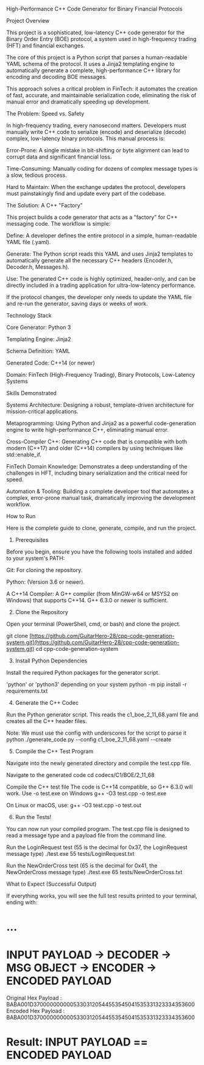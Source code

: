 High-Performance C++ Code Generator for Binary Financial Protocols

Project Overview

This project is a sophisticated, low-latency C++ code generator for the Binary Order Entry (BOE) protocol, a system used in high-frequency trading (HFT) and financial exchanges.

The core of this project is a Python script that parses a human-readable YAML schema of the protocol. It uses a Jinja2 templating engine to automatically generate a complete, high-performance C++ library for encoding and decoding BOE messages.

This approach solves a critical problem in FinTech: it automates the creation of fast, accurate, and maintainable serialization code, eliminating the risk of manual error and dramatically speeding up development.

The Problem: Speed vs. Safety

In high-frequency trading, every nanosecond matters. Developers must manually write C++ code to serialize (encode) and deserialize (decode) complex, low-latency binary protocols. This manual process is:

Error-Prone: A single mistake in bit-shifting or byte alignment can lead to corrupt data and significant financial loss.

Time-Consuming: Manually coding for dozens of complex message types is a slow, tedious process.

Hard to Maintain: When the exchange updates the protocol, developers must painstakingly find and update every part of the codebase.

The Solution: A C++ "Factory"

This project builds a code generator that acts as a "factory" for C++ messaging code. The workflow is simple:

Define: A developer defines the entire protocol in a simple, human-readable YAML file (.yaml).

Generate: The Python script reads this YAML and uses Jinja2 templates to automatically generate all the necessary C++ headers (Encoder.h, Decoder.h, Messages.h).

Use: The generated C++ code is highly optimized, header-only, and can be directly included in a trading application for ultra-low-latency performance.

If the protocol changes, the developer only needs to update the YAML file and re-run the generator, saving days or weeks of work.

Technology Stack

Core Generator: Python 3

Templating Engine: Jinja2

Schema Definition: YAML

Generated Code: C++14 (or newer)

Domain: FinTech (High-Frequency Trading), Binary Protocols, Low-Latency Systems

Skills Demonstrated

Systems Architecture: Designing a robust, template-driven architecture for mission-critical applications.

Metaprogramming: Using Python and Jinja2 as a powerful code-generation engine to write high-performance C++, eliminating manual error.

Cross-Compiler C++: Generating C++ code that is compatible with both modern (C++17) and older (C++14) compilers by using techniques like std::enable_if.

FinTech Domain Knowledge: Demonstrates a deep understanding of the challenges in HFT, including binary serialization and the critical need for speed.

Automation & Tooling: Building a complete developer tool that automates a complex, error-prone manual task, dramatically improving the development workflow.

How to Run

Here is the complete guide to clone, generate, compile, and run the project.

1. Prerequisites

Before you begin, ensure you have the following tools installed and added to your system's PATH:

Git: For cloning the repository.

Python: (Version 3.6 or newer).

A C++14 Compiler: A G++ compiler (from MinGW-w64 or MSYS2 on Windows) that supports C++14. G++ 6.3.0 or newer is sufficient.

2. Clone the Repository

Open your terminal (PowerShell, cmd, or bash) and clone the project.

git clone [https://github.com/GuitarHero-28/cpp-code-generation-system.git](https://github.com/GuitarHero-28/cpp-code-generation-system.git)
cd cpp-code-generation-system


3. Install Python Dependencies

Install the required Python packages for the generator script.

'python' or 'python3' depending on your system
python -m pip install -r requirements.txt


4. Generate the C++ Codec

Run the Python generator script. This reads the c1_boe_2_11_68.yaml file and creates all the C++ header files.

Note: We must use the config with underscores for the script to parse it
python ./generate_code.py --config c1_boe_2_11_68.yaml --create


5. Compile the C++ Test Program

Navigate into the newly generated directory and compile the test.cpp file.

Navigate to the generated code
cd codecs/C1/BOE/2_11_68

Compile the C++ test file
The code is C++14 compatible, so G++ 6.3.0 will work.
Use -o test.exe on Windows
g++ -O3 test.cpp -o test.exe

On Linux or macOS, use:
g++ -O3 test.cpp -o test.out


6. Run the Tests!

You can now run your compiled program. The test.cpp file is designed to read a message type and a payload file from the command line.

Run the LoginRequest test
(55 is the decimal for 0x37, the LoginRequest message type)
./test.exe 55 tests/LoginRequest.txt

Run the NewOrderCross test
(65 is the decimal for 0x41, the NewOrderCross message type)
./test.exe 65 tests/NewOrderCross.txt


What to Expect (Successful Output)

If everything works, you will see the full test results printed to your terminal, ending with:

...
========================================================================
INPUT PAYLOAD -> DECODER -> MSG OBJECT -> ENCODER -> ENCODED PAYLOAD
========================================================================
Original Hex Payload : BABA001D37000000000053303120544553545041535331323334353600
Encoded Hex Payload  : BABA001D37000000000053303120544553545041535331323334353600

Result: INPUT PAYLOAD == ENCODED PAYLOAD
========================================================================

